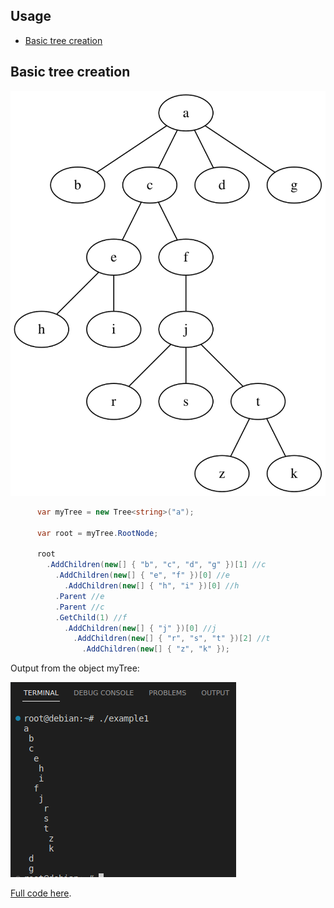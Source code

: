 
## Usage
* [Basic tree creation](#basic-tree-creation)

## Basic tree creation

![](src/SyntaxChecked.FluentSimpleTree.Consumer/SyntaxChecked.FluentSimpleTree.Consumer/TreeCreation/basictree1.svg)

```csharp
      var myTree = new Tree<string>("a");

      var root = myTree.RootNode;

      root
        .AddChildren(new[] { "b", "c", "d", "g" })[1] //c
          .AddChildren(new[] { "e", "f" })[0] //e
            .AddChildren(new[] { "h", "i" })[0] //h
          .Parent //e
          .Parent //c
          .GetChild(1) //f
            .AddChildren(new[] { "j" })[0] //j
              .AddChildren(new[] { "r", "s", "t" })[2] //t
                .AddChildren(new[] { "z", "k" });
```
Output from the object myTree:

![](src/SyntaxChecked.FluentSimpleTree.Consumer/SyntaxChecked.FluentSimpleTree.Consumer/TreeCreation/output1.png)

[Full code here](src/SyntaxChecked.FluentSimpleTree.Consumer/SyntaxChecked.FluentSimpleTree.Consumer/TreeCreation/Example1.cs).
